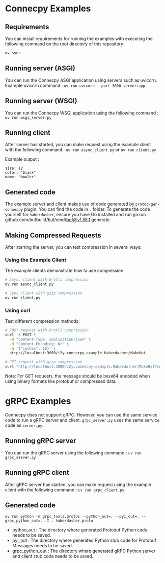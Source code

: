 # Connecpy Examples

## Requirements
You can install requirements for running the examples with executing the following command on the root directory of this repository:
```sh
uv sync
```

## Running server (ASGI)
You can run the Connecpy ASGI application using servers such as uvicorn.
Example uvicorn command : `uv run uvicorn --port 3000 server:app`

## Running server (WSGI)
You can run the Connecpy WSGI application using the following command :
`uv run wsgi_server.py`

## Running client
After server has started, you can make request using the example client with the following command :
`uv run async_client.py` or `uv run client.py`

Example output :
```
size: 12
color: "black"
name: "bowler"
```

## Generated code
The example server and client makes use of code generated by `protoc-gen-connecpy` plugin. You can find the code in `.` folder. To generate the code yourself for `haberdasher`,
ensure you have Go installed and run go run github.com/bufbuild/buf/cmd/buf@v1.55.1 generate.

## Making Compressed Requests

After starting the server, you can test compression in several ways:

### Using the Example Client
The example clients demonstrate how to use compression:

```sh
# Async client with Brotli compression
uv run async_client.py

# Sync client with gzip compression
uv run client.py
```

### Using curl
Test different compression methods:

```sh
# POST request with Brotli compression
curl -X POST \
  -H "Content-Type: application/json" \
  -H "Content-Encoding: br" \
  -d '{"inches": 12}' \
  http://localhost:3000/i2y.connecpy.example.Haberdasher/MakeHat

# GET request with gzip compression
curl "http://localhost:3000/i2y.connecpy.example.Haberdasher/MakeHat?compression=gzip&message=eyJpbmNoZXMiOjEyfQ==&base64=1"
```

Note: For GET requests, the message should be base64 encoded when using binary formats like protobuf or compressed data.

# gRPC Examples
Connecpy does not support gRPC. However, you can use the same service code to run a gRPC server and client.
`grpc_server.py` uses the same service code as `server.py`.


## Runnning gRPC server
You can run the gRPC server using the following command :
`uv run grpc_server.py`


## Running gRPC client
After gRPC server has started, you can make request using the example client with the following command :
`uv run grpc_client.py`

## Generated code
`uv run python -m grpc_tools.protoc --python_out=. --pyi_out=. --grpc_python_out=. -I . haberdasher.proto`
  - python_out : The directory where generated Protobuf Python code needs to be saved.
  - pyi_out : The directory where generated Python stub code for Protobuf Messages needs to be saved.
  - grpc_python_out : The directory where generated gRPC Python server and client stub code needs to be saved.
